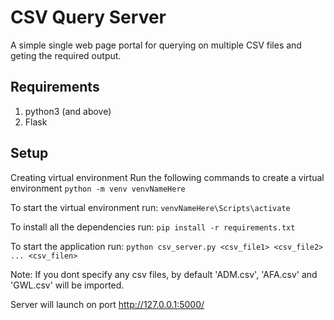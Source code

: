 # CSV Query Server

A simple single web page portal for querying on multiple CSV files and geting the required output.

## **Requirements**
1. python3 (and above)
2. Flask

## **Setup**

Creating virtual environment
Run the following commands to create a virtual environment
```python -m venv venvNameHere```

To start the virtual environment run:
```venvNameHere\Scripts\activate```

To install all the dependencies run:
```pip install -r requirements.txt```

To start the application run:
```python csv_server.py <csv_file1> <csv_file2> ... <csv_filen>```

Note: If you dont specify any csv files, by default 'ADM.csv', 'AFA.csv' and 'GWL.csv' will be imported.

Server will launch on port http://127.0.0.1:5000/


